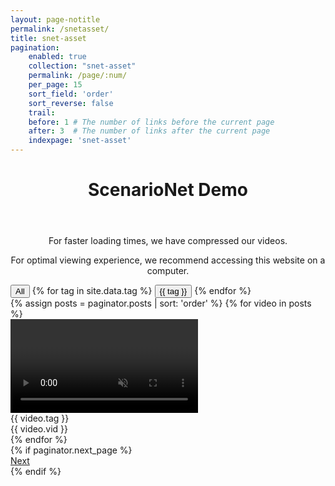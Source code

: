 ```yaml
---
layout: page-notitle
permalink: /snetasset/
title: snet-asset
pagination:
    enabled: true
    collection: "snet-asset"
    permalink: /page/:num/
    per_page: 15
    sort_field: 'order'
    sort_reverse: false
    trail:
    before: 1 # The number of links before the current page
    after: 3  # The number of links after the current page
    indexpage: 'snet-asset'
---
```

<header class="post-header center-text">
    <h1 class="post-title">ScenarioNet Demo</h1>
</header>
<div style="text-align: center;">
  <p>For faster loading times, we have compressed our videos.</p>
  <p>For optimal viewing experience, we recommend accessing this website on a computer.</p>
</div>
<div id="tag-filter">
    <button class="filter-button" data-tag="all">All</button>
    {% for tag in site.data.tag %}
    <button class="filter-button" data-tag="{{ tag }}">{{ tag }}</button>
    {% endfor %}
</div>

<div class="infinite-scroll-gallery">
    <div class="image-gallery">
    <div class="sizer"></div>
    {% assign posts = paginator.posts | sort: 'order' %}
    {% for video in posts %}
    <div class="image" data-tag="{{ video.tag }}">
        <video loop muted playsinline data-src="{{ video.src }}" type="video/mp4">
            Your browser does not support the video tag.
        </video>
        <div class="video-info">
        <div class="badge badge-tag">{{ video.tag }}</div>
        <div class="badge badge-id">{{ video.vid }}</div>
        </div>
    </div>
    {% endfor %}
    </div>
    {% if paginator.next_page %}
    <div class="pagination">
        <a href="{{ paginator.next_page_path }}" class="pagination__next">Next</a>
    </div>
    {% endif %}
</div>

<script>
function shuffleArray(array) {
  for (let i = array.length - 1; i > 0; i--) {
    let j = Math.floor(Math.random() * (i + 1));
    [array[i], array[j]] = [array[j], array[i]];
  }
  return array;
}
document.addEventListener('DOMContentLoaded', function() {
  const POSTS_PER_PAGE = 15;
  var elem = document.querySelector('.image-gallery');
  
  var msnry = new Masonry( elem, {
    itemSelector: '.image', 
    columnWidth: '.sizer', 
    percentPosition: true
  });

  var imageElements = Array.from(document.querySelectorAll('.image'));
  shuffleArray(imageElements);
  imageElements.forEach(function(imageElement) {
    elem.appendChild(imageElement);
  });

  var infScroll = new InfiniteScroll( elem, {
    path: 'a.pagination__next',
    append: '.image',
    history: false,
    scrollThreshold: 0,
    status: '.page-load-status',
    debug: true,
    outlayer: msnry,
  });

  function updateVideos() {
    document.querySelectorAll('.image-gallery video[data-src]').forEach(function(video) {
      var rect = video.getBoundingClientRect();
      var isInViewport = rect.top <= window.innerHeight && rect.bottom >= 0;
      if (isInViewport) {
        video.src = video.getAttribute('data-src');
        video.removeAttribute('data-src');
        video.load();
      }
    });
  }

  function initializeVideo(video) {
    video.onloadeddata = function() {
      console.log('Video data loaded.');
      msnry.layout();
      video.play().catch(function(error) {
        console.error('Error attempting to play:', error);
      });
    };

    video.onerror = function() {
      console.error('Error loading video:', video.src);
      video.parentElement.style.display = 'none';
    };
    
    updateVideos();
  }

  document.querySelectorAll('.image-gallery video').forEach(initializeVideo);

  infScroll.on('append', function(response, path, items) {
    shuffleArray(Array.from(items));
    items.forEach(function(item) {
      var video = item.querySelector('video');
      if (video) {
        initializeVideo(video);
      }
    });
    filterVideos(tagFilter.value);
    checkVisibleImages();
    msnry.layout();
  });
  
  window.addEventListener('scroll', updateVideos);
  window.addEventListener('resize', updateVideos);
  window.addEventListener('resize', function() {
    msnry.layout();
  });
  
    var filterButtons = document.querySelectorAll('.filter-button');

  
    function filterVideos(tag) {
      console.log('Filtering videos for tag:', tag);
      var images = document.querySelectorAll('.image');
      images.forEach(function(image) {
        var video = image.querySelector('video');
        if (tag === 'all' || image.getAttribute('data-tag') === tag) {
          image.style.display = '';
          // If the video has not been loaded yet, load it now
          if (video.getAttribute('data-src')) {
            video.src = video.getAttribute('data-src');
            video.removeAttribute('data-src');
            video.load();
          }
        } else {
          image.style.display = 'none';
          // If the video has been loaded, unload it
          if (!video.getAttribute('data-src')) {
            video.setAttribute('data-src', video.src);
            video.src = '';
          }
        }
      });
    
      msnry.layout();
    }


filterButtons.forEach(function(button) {
    button.addEventListener('click', function(event) {
        console.log('Tag filter changed:', event.target.dataset.tag);
        filterVideos(event.target.dataset.tag);
        infScroll.loadNextPage();
        msnry.layout();

        // Remove the 'active' class from all buttons
        filterButtons.forEach(function(btn) {
            btn.classList.remove('active');
        });

        // Add the 'active' class to the clicked button
        event.target.classList.add('active');
    });
});
  
  function checkVisibleImages() {
    var images = document.querySelectorAll('.image:not([style*="display: none"])');
    if (images.length < POSTS_PER_PAGE) {
      infScroll.loadNextPage();
      msnry.layout();
    }
  }
});
</script>


